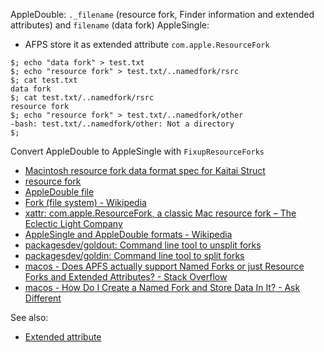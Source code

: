 AppleDouble: `._filename` (resource fork, Finder information and extended attributes) and `filename` (data fork)
AppleSingle:
- AFPS store it as extended attribute `com.apple.ResourceFork`

```
$; echo "data fork" > test.txt
$; echo "resource fork" > test.txt/..namedfork/rsrc
$; cat test.txt
data fork
$; cat test.txt/..namedfork/rsrc
resource fork
$; echo "resource fork" > test.txt/..namedfork/other
-bash: test.txt/..namedfork/other: Not a directory
$;
```

Convert AppleDouble to AppleSingle with `FixupResourceForks`

- [Macintosh resource fork data format spec for Kaitai Struct](https://web.archive.org/web/20230524012222/http://formats.kaitai.io/resource_fork/)
- [resource fork](https://en.wikipedia.org/wiki/Resource_fork)
- [AppleDouble file](https://en.wikipedia.org/wiki/AppleSingle_and_AppleDouble_formats)
- [Fork (file system) - Wikipedia](https://en.wikipedia.org/wiki/Fork_%28file_system%29#Apple)
- [xattr: com.apple.ResourceFork, a classic Mac resource fork – The Eclectic Light Company](https://web.archive.org/web/20201129065247/https://eclecticlight.co/2017/12/12/xattr-com-apple-resourcefork-a-classic-mac-resource-fork/)
- [AppleSingle and AppleDouble formats - Wikipedia](https://en.wikipedia.org/wiki/AppleSingle_and_AppleDouble_formats)
- [packagesdev/goldout: Command line tool to unsplit forks](https://github.com/packagesdev/goldout)
- [packagesdev/goldin: Command line tool to split forks](https://github.com/packagesdev/goldin)
- [macos - Does APFS actually support Named Forks or just Resource Forks and Extended Attributes? - Stack Overflow](https://stackoverflow.com/questions/66620681/does-apfs-actually-support-named-forks-or-just-resource-forks-and-extended-attri)
- [macos - How Do I Create a Named Fork and Store Data In It? - Ask Different](https://apple.stackexchange.com/questions/228444/how-do-i-create-a-named-fork-and-store-data-in-it/450382#450382)

See also:

- [Extended attribute](../../Operating%20Systems/macOS/macOS.md#extended-attribute)
